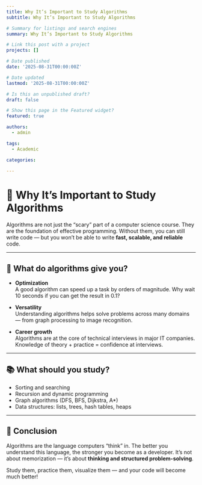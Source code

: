 ```yaml
---
title: Why It’s Important to Study Algorithms
subtitle: Why It’s Important to Study Algorithms

# Summary for listings and search engines
summary: Why It’s Important to Study Algorithms

# Link this post with a project
projects: []

# Date published
date: '2025-08-31T00:00:00Z'

# Date updated
lastmod: '2025-08-31T00:00:00Z'

# Is this an unpublished draft?
draft: false

# Show this page in the Featured widget?
featured: true

authors:
  - admin

tags:
  - Academic

categories:
  
---
```


# 🤖 Why It’s Important to Study Algorithms  

Algorithms are not just the “scary” part of a computer science course. They are the foundation of effective programming. Without them, you can still write code — but you won’t be able to write **fast, scalable, and reliable** code.  

---

## 🧩 What do algorithms give you?  

- **Optimization**  
  A good algorithm can speed up a task by orders of magnitude. Why wait 10 seconds if you can get the result in 0.1?  

- **Versatility**  
  Understanding algorithms helps solve problems across many domains — from graph processing to image recognition.  

- **Career growth**  
  Algorithms are at the core of technical interviews in major IT companies. Knowledge of theory + practice = confidence at interviews.  

---

## 📚 What should you study?  

- Sorting and searching  
- Recursion and dynamic programming  
- Graph algorithms (DFS, BFS, Dijkstra, A*)  
- Data structures: lists, trees, hash tables, heaps  

---

## 🚀 Conclusion  

Algorithms are the language computers “think” in. The better you understand this language, the stronger you become as a developer. It’s not about memorization — it’s about **thinking and structured problem-solving**.  

Study them, practice them, visualize them — and your code will become much better!  

